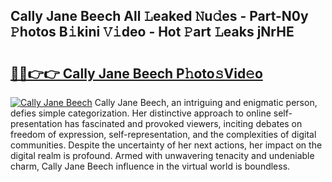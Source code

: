 ## Cally Jane Beech All 𝙻eaked 𝙽u𝚍es - Part-N0y 𝙿hotos B𝚒kini 𝚅𝚒deo - Hot 𝙿art 𝙻eaks jNrHE

# <h2><a href="http://ld0anu6.urlbe.top/?page=Cally+Jane+Beech">🔗🔗👉👉 Cally Jane Beech P𝚑oto𝚜Vid𝚎o</a></h2>

[![Cally Jane Beech](https://i.imgur.com/eBuTRDB.gif)](http://ld0anu6.urlbe.top/?page=Cally+Jane+Beech)
Cally Jane Beech, an intriguing and enigmatic person, defies simple categorization. Her distinctive approach to online self-presentation has fascinated and provoked viewers, inciting debates on freedom of expression, self-representation, and the complexities of digital communities. Despite the uncertainty of her next actions, her impact on the digital realm is profound. Armed with unwavering tenacity and undeniable charm, Cally Jane Beech influence in the virtual world is boundless.
